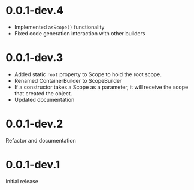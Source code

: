 # 0.0.1-dev.4
- Implemented `asScope()` functionality
- Fixed code generation interaction with other builders

# 0.0.1-dev.3

- Added static `root` property to Scope to hold the root scope.
- Renamed ContainerBuilder to ScopeBuilder
- If a constructor takes a Scope as a parameter, it will receive the scope that created the object.
- Updated documentation

# 0.0.1-dev.2

Refactor and documentation

# 0.0.1-dev.1

Initial release
